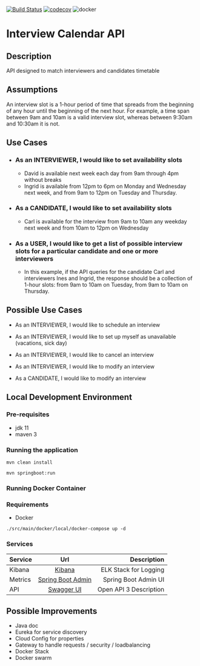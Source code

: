 [![Build Status](https://travis-ci.com/saleco/interview-calendar-api.svg?branch=master)](https://travis-ci.com/saleco/interview-calendar-api)
[![codecov](https://codecov.io/gh/saleco/interview-calendar-api/branch/master/graph/badge.svg?token=cvjdCr32aQ)](https://codecov.io/gh/saleco/interview-calendar-api)
![docker](https://img.shields.io/docker/v/saleco/interview-calendar-api)
# Interview Calendar API 
## Description 
API designed to match interviewers and candidates timetable

## Assumptions
An interview slot is a 1-hour period of time that spreads from the beginning of any 
hour until the beginning of the next hour. For example, a time span between 9am and
10am is a valid interview slot, whereas between 9:30am and 10:30am it is not.

## Use Cases

- ### As an INTERVIEWER, I would like to set availability slots
    - David is available next week each day from 9am through 4pm without breaks
    - Ingrid is available from 12pm to 6pm on Monday and Wednesday next week, and from 9am to 12pm on Tuesday and Thursday.

- ### As a CANDIDATE, I would like to set availability slots
    - Carl is available for the interview from 9am to 10am any weekday next week and from 10am to 12pm on Wednesday 
    
- ### As a USER, I would like to get a list of possible interview slots for a particular candidate and one or more interviewers
    - In this example, if the API queries for the candidate Carl and interviewers Ines and
      Ingrid, the response should be a collection of 1-hour slots: from 9am to 10am on
      Tuesday, from 9am to 10am on Thursday.
      
## Possible Use Cases

- As an INTERVIEWER, I would like to schedule an interview

- As an INTERVIEWER, I would like to set up myself as unavailable (vacations, sick day)

- As an INTERVIEWER, I would like to cancel an interview

- As an INTERVIEWER, I would like to modify an interview
  
- As a CANDIDATE, I would like to modify an interview

## Local Development Environment
### Pre-requisites
- jdk 11
- maven 3
### Running the application 
`mvn clean install`

`mvn springboot:run`

### Running Docker Container
### Requirements
- Docker

`./src/main/docker/local/docker-compose up -d`

### Services

| Service  |      Url                |  Description                             |
|----------|:-----------------------:|-----------------------------------------:|
| Kibana   |  [Kibana](http://localhost:5601/) | ELK Stack for Logging |
| Metrics  |  [Spring Boot Admin](http://localhost:1111/wallboard) | Spring Boot Admin UI |
| API      | [Swagger UI](http://localhost:8080/swagger-ui/index.html?configUrl=/v3/api-docs/swagger-config) | Open API 3 Description |

## Possible Improvements
- Java doc
- Eureka for service discovery
- Cloud Config for properties
- Gateway to handle requests / security / loadbalancing
- Docker Stack  
- Docker swarm 
